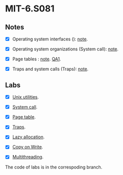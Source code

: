 # MIT-6.S081

## Notes

- [x] Operating system interfaces (): [note](https://github.com/Bowser1704/MIT-6.S081/blob/master/notes/operating-system-interfaces.md).

- [x] Operating system organizations (System call): [note](https://github.com/Bowser1704/MIT-6.S081/blob/master/notes/operating-system-organizations.md).

- [x] Page tables : [note](https://github.com/Bowser1704/MIT-6.S081/blob/master/notes/page-tables.md). [QA1](https://github.com/Bowser1704/MIT-6.S081/blob/master/notes/l-QA1.txt).

- [x] Traps and system calls (Traps): [note](https://github.com/Bowser1704/MIT-6.S081/blob/master/notes/traps-and-systemcalls.md).

## Labs

- [x] [Unix utilities](https://github.com/Bowser1704/MIT-6.S081/blob/master/labs/unix-utilities).

- [x] [System call](https://github.com/Bowser1704/MIT-6.S081/blob/master/labs/system-call).

- [x] [Page table](https://github.com/Bowser1704/MIT-6.S081/tree/pgtbl).

- [x] [Traps](https://github.com/Bowser1704/MIT-6.S081/tree/traps).

- [x] [Lazy allocation](https://github.com/Bowser1704/MIT-6.S081/tree/lazy).

- [x] [Copy on Write](https://github.com/Bowser1704/MIT-6.S081/tree/cow).

- [x] [Multithreading](https://github.com/Bowser1704/MIT-6.S081/tree/thread).

The code of labs is in the correspoding branch.
